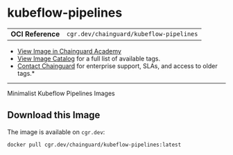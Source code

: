 <!--monopod:start-->
# kubeflow-pipelines
| | |
| - | - |
| **OCI Reference** | `cgr.dev/chainguard/kubeflow-pipelines` |


* [View Image in Chainguard Academy](https://edu.chainguard.dev/chainguard/chainguard-images/reference/kubeflow-pipelines/overview/)
* [View Image Catalog](https://console.enforce.dev/images/catalog) for a full list of available tags.
* [Contact Chainguard](https://www.chainguard.dev/chainguard-images) for enterprise support, SLAs, and access to older tags.*

---
<!--monopod:end-->

<!--overview:start-->
Minimalist Kubeflow Pipelines Images
<!--overview:end-->

<!--getting:start-->
## Download this Image
The image is available on `cgr.dev`:

```
docker pull cgr.dev/chainguard/kubeflow-pipelines:latest
```
<!--getting:end-->

<!--body:start-->
<!--body:end-->

